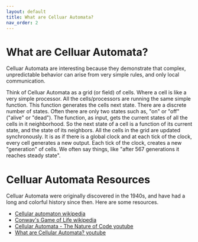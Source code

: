 ```yaml
---
layout: default
title: What are Celluar Automata?
nav_order: 2
---
```


# What are Celluar Automata?

Celluar Automata are interesting because they demonstrate
that complex, unpredictable behavior can arise from
very simple rules, and only local communication.

Think of Celluar Automata as a grid (or field)
of cells.  Where a cell is like a very simple processor.
All the cells/processors are running the same simple function.
This function generates the cells next state.  There
are a discrete number of states.  Often there are only two
states such as, "on" or "off" ("alive" or "dead").
The function, as input, gets the current states of all the cells
in it neighborhood. So the next state of a cell is a function
of its current state, and the state of its neighbors.
All the cells in the grid are updated synchronously.
It is as if there is a global clock and at each tick of the clock,
every cell generates a new output.  Each
tick of the clock, creates a new "generation" of cells.
We often say things, like "after 567 generations it reaches steady state".

# Celluar Automata Resources

Celluar Automata were originally discovered in the 1940s, and have 
had a long and colorful history since then. Here are some resources.

* [Cellular automaton wikipedia](https://en.wikipedia.org/wiki/Cellular_automaton)
* [Conway's Game of Life wikipedia](https://en.wikipedia.org/wiki/Conway%27s_Game_of_Life)
* [Cellular Automata - The Nature of Code youtube](https://www.youtube.com/watch?v=DKGodqDs9sA)
* [What are Cellular Automata? youtube](https://www.youtube.com/watch?v=E7CxMHsYzSs)

